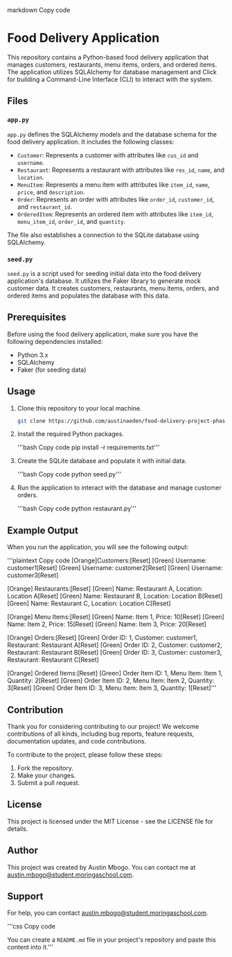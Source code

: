 markdown
Copy code
# Food Delivery Application

This repository contains a Python-based food delivery application that manages customers, restaurants, menu items, orders, and ordered items. The application utilizes SQLAlchemy for database management and Click for building a Command-Line Interface (CLI) to interact with the system.

## Files

### `app.py`

`app.py` defines the SQLAlchemy models and the database schema for the food delivery application. It includes the following classes:

- `Customer`: Represents a customer with attributes like `cus_id` and `username`.
- `Restaurant`: Represents a restaurant with attributes like `res_id`, `name`, and `location`.
- `MenuItem`: Represents a menu item with attributes like `item_id`, `name`, `price`, and `description`.
- `Order`: Represents an order with attributes like `order_id`, `customer_id`, and `restaurant_id`.
- `OrderedItem`: Represents an ordered item with attributes like `item_id`, `menu_item_id`, `order_id`, and `quantity`.

The file also establishes a connection to the SQLite database using SQLAlchemy.

### `seed.py`

`seed.py` is a script used for seeding initial data into the food delivery application's database. It utilizes the Faker library to generate mock customer data. It creates customers, restaurants, menu items, orders, and ordered items and populates the database with this data.

## Prerequisites

Before using the food delivery application, make sure you have the following dependencies installed:

- Python 3.x
- SQLAlchemy
- Faker (for seeding data)

## Usage

1. Clone this repository to your local machine.

   ```bash
   git clone https://github.com/austinaeden/food-delivery-project-phase3.git

2. Install the required Python packages.

    '''bash
    Copy code
    pip install -r requirements.txt'''

3. Create the SQLite database and populate it with initial data.

    '''bash
    Copy code
    python seed.py'''

4. Run the application to interact with the database and manage customer orders.

    '''bash
    Copy code
    python restaurant.py'''

## Example Output
When you run the application, you will see the following output:

'''plaintext
Copy code
[Orange]Customers:[Reset]
 [Green] Username: customer1[Reset]
 [Green] Username: customer2[Reset]
 [Green] Username: customer3[Reset]

[Orange]
Restaurants:[Reset]
 [Green] Name: Restaurant A, Location: Location A[Reset]
 [Green] Name: Restaurant B, Location: Location B[Reset]
 [Green] Name: Restaurant C, Location: Location C[Reset]

[Orange]
Menu Items:[Reset]
 [Green] Name: Item 1, Price: 10[Reset]
 [Green] Name: Item 2, Price: 15[Reset]
 [Green] Name: Item 3, Price: 20[Reset]

[Orange]
Orders:[Reset]
[Green] Order ID: 1, Customer: customer1, Restaurant: Restaurant A[Reset]
[Green] Order ID: 2, Customer: customer2, Restaurant: Restaurant B[Reset]
[Green] Order ID: 3, Customer: customer3, Restaurant: Restaurant C[Reset]

[Orange]
Ordered Items:[Reset]
[Green] Order Item ID: 1, Menu Item: Item 1, Quantity: 2[Reset]
[Green] Order Item ID: 2, Menu Item: Item 2, Quantity: 3[Reset]
[Green] Order Item ID: 3, Menu Item: Item 3, Quantity: 1[Reset]'''

## Contribution
Thank you for considering contributing to our project! We welcome contributions of all kinds, including bug reports, feature requests, documentation updates, and code contributions.

To contribute to the project, please follow these steps:

1. Fork the repository.
2. Make your changes.
3. Submit a pull request.

## License
This project is licensed under the MIT License - see the LICENSE file for details.

## Author
This project was created by Austin Mbogo. You can contact me at austin.mbogo@student.moringaschool.com.

## Support
For help, you can contact austin.mbogo@student.moringaschool.com.

'''css
Copy code

You can create a `README.md` file in your project's repository and paste this content into it.'''
